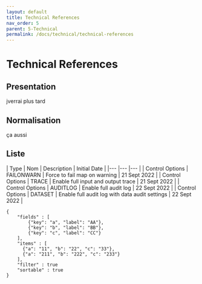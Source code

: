 ```yaml
---
layout: default
title: Technical References
nav_order: 5
parent: 5-Technical
permalink: /docs/technical/technical-references
---
```


# Technical References

## Presentation

jverrai plus tard


## Normalisation

ça aussi

## Liste

| Type   	| Nom  	| Description  	| Initial Date  	|
|---	|---	|---	|
| Control Options  	| FAILONWARN   | Force to fail map on warning  	| 21 Sept 2022  	|
| Control Options  	| TRACE   | Enable full input and output trace  	| 21 Sept 2022  	|
| Control Options  	| AUDITLOG   | Enable full audit log  	| 22 Sept 2022  	|
| Control Options  	| DATASET   | Enable full audit log with data audit settings  	| 22 Sept 2022  	|


```json:table
{
    "fields" : [
        {"key": "a", "label": "AA"},
        {"key": "b", "label": "BB"},
        {"key": "c", "label": "CC"}
    ],
    "items" : [
      {"a": "11", "b": "22", "c": "33"},
      {"a": "211", "b": "222", "c": "233"}
    ],
    "filter" : true
    "sortable" : true
}
```
